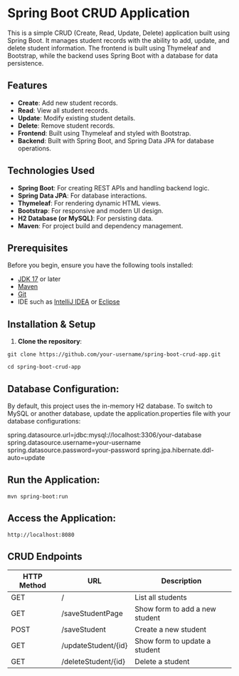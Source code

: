 # Spring Boot CRUD Application

This is a simple CRUD (Create, Read, Update, Delete) application built using Spring Boot. It manages student records with the ability to add, update,
and delete student information. The frontend is built using Thymeleaf and Bootstrap, while the backend uses Spring Boot with a database for data persistence.

## Features

- **Create**: Add new student records.
- **Read**: View all student records.
- **Update**: Modify existing student details.
- **Delete**: Remove student records.
- **Frontend**: Built using Thymeleaf and styled with Bootstrap.
- **Backend**: Built with Spring Boot, and Spring Data JPA for database operations.

## Technologies Used

- **Spring Boot**: For creating REST APIs and handling backend logic.
- **Spring Data JPA**: For database interactions.
- **Thymeleaf**: For rendering dynamic HTML views.
- **Bootstrap**: For responsive and modern UI design.
- **H2 Database (or MySQL)**: For persisting data.
- **Maven**: For project build and dependency management.

## Prerequisites

Before you begin, ensure you have the following tools installed:

- [JDK 17](https://www.oracle.com/java/technologies/javase-jdk17-downloads.html) or later
- [Maven](https://maven.apache.org/install.html)
- [Git](https://git-scm.com/book/en/v2/Getting-Started-Installing-Git)
- IDE such as [IntelliJ IDEA](https://www.jetbrains.com/idea/) or [Eclipse](https://www.eclipse.org/)

## Installation & Setup

1. **Clone the repository**:

  ``` 
  git clone https://github.com/your-username/spring-boot-crud-app.git
  ```
  ``` 
  cd spring-boot-crud-app
  ```
   
## Database Configuration:

By default, this project uses the in-memory H2 database. To switch to MySQL or another database, update the application.properties file with your database configurations:

spring.datasource.url=jdbc:mysql://localhost:3306/your-database
spring.datasource.username=your-username
spring.datasource.password=your-password
spring.jpa.hibernate.ddl-auto=update

## Run the Application:
```
mvn spring-boot:run
```

## Access the Application:
```
http://localhost:8080
```

## CRUD Endpoints
		
| HTTP Method | URL  | Description |
| ------- | --- | --- |
| GET | / | List all students |
| GET | /saveStudentPage | Show form to add a new student |
| POST | /saveStudent | Create a new student |
| GET | /updateStudent/{id} | Show form to update a student |
|	GET	| /deleteStudent/{id}	| Delete a student |
